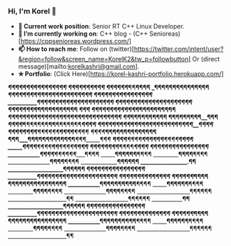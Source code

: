 ### Hi, I'm Korel  👋

- **💼 Current work position**: Senior RT C++ Linux Developer.
- **🔭 I’m currently working on**: C++ blog - (C++ Senioreas)[https://cppsenioreas.wordpress.com/]
- **📫 How to reach me**: Follow on (twitter)[https://twitter.com/intent/user?&region=follow&screen_name=KorelK2&tw_p=followbutton] Or (direct message)[mailto:korelkashri@gmail.com].
- **✯ Portfolio**: (Click Here)[https://korel-kashri-portfolio.herokuapp.com/]

________¶¶¶¶¶¶¶¶_____________¶¶¶¶¶¶¶¶
_______¶¶¶______¶¶_________¶¶______¶¶¶
______¶¶¶¶________¶¶_____¶¶________¶¶¶¶
_______¶¶¶______¶¶__¶¶¶¶¶__¶¶______¶¶¶
_________¶¶¶¶¶¶¶¶__¶¶¶¶¶¶¶__¶¶¶¶¶¶¶¶
____________¶¶¶¶__¶¶¶¶¶¶¶¶¶__¶¶¶
__________¶¶¶¶¶¶¶¶__¶¶¶¶¶__¶¶¶¶¶¶¶¶
______¶¶¶¶¶¶¶¶______¶¶¶¶¶______¶¶¶¶¶¶¶¶
___¶¶¶¶¶¶¶¶__________¶¶¶__________¶¶¶¶¶¶¶¶
_____________________¶¶¶
_______¶¶¶¶¶¶¶¶¶¶____¶¶¶____¶¶¶¶¶¶¶¶¶¶
_____¶¶¶¶¶¶¶¶¶¶¶¶¶¶__¶¶¶__¶¶¶¶¶¶¶¶¶¶¶¶¶¶
___¶¶____________¶¶¶¶__¶¶¶¶____________¶¶
__¶¶¶______________¶¶¶¶¶¶______________¶¶¶
_¶¶¶¶_______¶¶¶¶¶¶¶__¶¶__¶¶¶¶¶¶¶_______¶¶¶¶
_¶¶¶¶_____¶¶¶¶¶¶¶¶¶¶¶__¶¶¶¶¶¶¶¶¶¶¶_____¶¶¶¶
_¶¶¶¶____¶¶¶¶______¶¶¶¶¶¶______¶¶¶¶____¶¶¶¶
_¶¶¶¶____¶¶¶¶________¶¶________¶¶¶¶____¶¶¶¶
__¶¶¶_____¶¶¶____¶¶¶¶¶¶¶¶¶¶____¶¶¶_____¶¶¶
___¶¶¶¶____¶¶¶¶____¶¶¶¶¶¶____¶¶¶¶____¶¶¶¶
_____¶¶¶¶____¶¶¶¶____¶¶____¶¶¶¶____¶¶¶¶
_______¶¶¶¶____¶¶¶¶______¶¶¶¶____¶¶¶¶
_________¶¶¶¶____¶¶¶¶__¶¶¶¶____¶¶¶¶
___________¶¶¶¶____¶¶¶¶¶¶____¶¶¶¶
_____________¶¶¶¶____¶¶____¶¶¶¶
_______________¶¶¶¶______¶¶¶¶
_________________¶¶¶¶__¶¶¶¶
___________________¶¶¶¶¶¶
____________________.¶¶
___________________¶¶¶¶¶¶
____________¶¶¶¶¶¶¶__¶¶__¶¶¶¶¶¶¶
__________¶¶¶¶¶¶¶¶¶¶¶__¶¶¶¶¶¶¶¶¶¶¶
_________¶¶¶¶______¶¶¶¶¶¶______¶¶¶¶
_________¶¶¶¶________¶¶________¶¶¶¶
__________¶¶¶____¶¶¶¶¶¶¶¶¶¶____¶¶¶
___________¶¶¶¶____¶¶¶¶¶¶____¶¶¶¶
_____________¶¶¶¶____¶¶____¶¶¶¶
_______________¶¶¶¶______¶¶¶¶
_________________¶¶¶¶__¶¶¶¶
___________________¶¶¶¶¶¶
_____________________¶¶
___________________¶¶¶¶¶¶
_____________________¶¶
___________________¶¶¶¶¶¶
____________¶¶¶¶¶¶¶__¶¶__¶¶¶¶¶¶¶
__________¶¶¶¶¶¶¶¶¶¶¶__¶¶¶¶¶¶¶¶¶¶¶
_________¶¶¶¶______¶¶¶¶¶¶______¶¶¶¶
_________¶¶¶¶________¶¶________¶¶¶¶
__________¶¶¶____¶¶¶¶¶¶¶¶¶¶____¶¶¶
___________¶¶¶¶____¶¶¶¶¶¶____¶¶¶¶
_____________¶¶¶¶____¶¶____¶¶¶¶
_______________¶¶¶¶______¶¶¶¶
_________________¶¶¶¶__¶¶¶¶
___________________¶¶¶¶¶¶
_____________________¶¶
